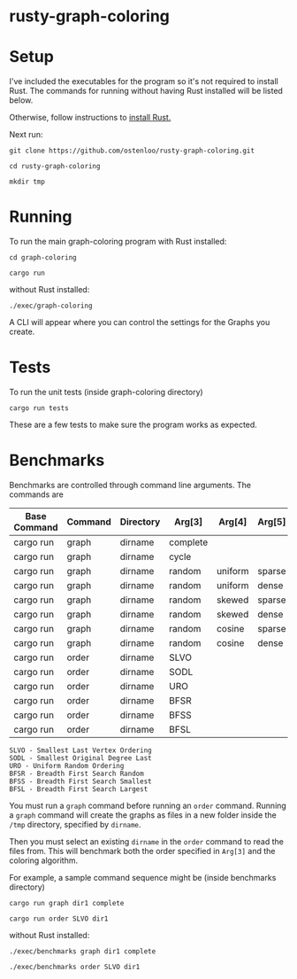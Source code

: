 # rusty-graph-coloring

# Setup

I've included the executables for the program so it's not required to install Rust. The commands for running without having Rust installed will be listed below. 

Otherwise, follow instructions to [install Rust.](https://doc.rust-lang.org/book/ch01-01-installation.html)  

Next run: 

    git clone https://github.com/ostenloo/rusty-graph-coloring.git 

    cd rusty-graph-coloring 

    mkdir tmp

# Running 

To run the main graph-coloring program with Rust installed: 

    cd graph-coloring
    
    cargo run
    
without Rust installed: 

    ./exec/graph-coloring

A CLI will appear where you can control the settings for the Graphs you create. 

# Tests 

To run the unit tests (inside graph-coloring directory)
    
    cargo run tests 

These are a few tests to make sure the program works as expected. 

# Benchmarks

Benchmarks are controlled through command line arguments. The commands are 

| Base Command            | Command | Directory | Arg[3]   | Arg[4]  | Arg[5]  |
|-------------------------|---------|-----------|----------|---------|---------|
| cargo run               | graph   | dirname   | complete |         |         |
| cargo run               | graph   | dirname   | cycle    |         |         |
| cargo run               | graph   | dirname   | random   | uniform | sparse  |
| cargo run               | graph   | dirname   | random   | uniform | dense   |
| cargo run               | graph   | dirname   | random   | skewed  | sparse  |
| cargo run               | graph   | dirname   | random   | skewed  | dense   |
| cargo run               | graph   | dirname   | random   | cosine  | sparse  |
| cargo run               | graph   | dirname   | random   | cosine  | dense   |
| cargo run               | order   | dirname   | SLVO     |         |         |
| cargo run               | order   | dirname   | SODL     |         |         |
| cargo run               | order   | dirname   | URO      |         |         |
| cargo run               | order   | dirname   | BFSR     |         |         |
| cargo run               | order   | dirname   | BFSS     |         |         |
| cargo run               | order   | dirname   | BFSL     |         |         |

    SLVO - Smallest Last Vertex Ordering 
    SODL - Smallest Original Degree Last 
    URO - Uniform Random Ordering 
    BFSR - Breadth First Search Random 
    BFSS - Breadth First Search Smallest 
    BFSL - Breadth First Search Largest 

You must run a `graph` command before running an `order` command. Running a `graph` command will create the graphs as files in a new folder inside the `/tmp` directory, specified by `dirname`. 

Then you must select an existing `dirname` in the `order` command to read the files from. This will benchmark both the order specified in `Arg[3]` and the coloring algorithm. 

For example, a sample command sequence might be (inside benchmarks directory)

    cargo run graph dir1 complete
    
    cargo run order SLVO dir1 
    
without Rust installed: 
    
    ./exec/benchmarks graph dir1 complete
    
    ./exec/benchmarks order SLVO dir1
    
    



